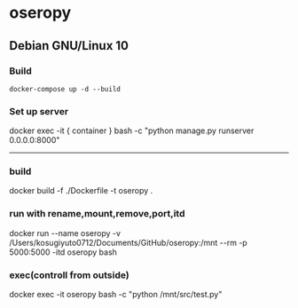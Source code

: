 # oseropy

## Debian GNU/Linux 10

### Build
```shell
docker-compose up -d --build
```
### Set up server
docker exec -it { container } bash -c "python manage.py runserver 0.0.0.0:8000"
___
### build
docker build -f ./Dockerfile -t oseropy .

### run with rename,mount,remove,port,itd
docker run --name oseropy -v /Users/kosugiyuto0712/Documents/GitHub/oseropy:/mnt --rm -p 5000:5000 -itd oseropy bash

### exec(controll from outside)
docker exec -it oseropy bash -c "python /mnt/src/test.py"